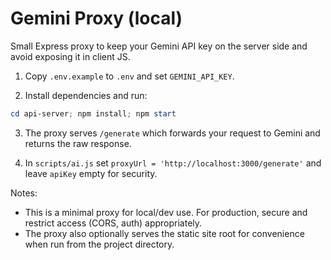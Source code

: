 # Gemini Proxy (local)

Small Express proxy to keep your Gemini API key on the server side and avoid exposing it in client JS.

1. Copy `.env.example` to `.env` and set `GEMINI_API_KEY`.

2. Install dependencies and run:

```powershell
cd api-server; npm install; npm start
```

3. The proxy serves `/generate` which forwards your request to Gemini and returns the raw response.

4. In `scripts/ai.js` set `proxyUrl = 'http://localhost:3000/generate'` and leave `apiKey` empty for security.

Notes:
- This is a minimal proxy for local/dev use. For production, secure and restrict access (CORS, auth) appropriately.
- The proxy also optionally serves the static site root for convenience when run from the project directory.
